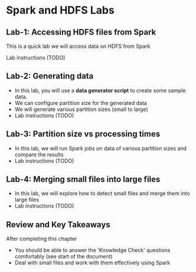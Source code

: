 <link rel='stylesheet' href='../assets/css/main.css'/>

# Spark and HDFS Labs

## Lab-1: Accessing HDFS files from Spark

This is a quick lab we will access data on HDFS from Spark

Lab instructions (TODO)

## Lab-2: Generating data

* In this lab, you will use a **data generator script** to create some sample data.
* We can configure partition size for the generated data
* We will generate various partition sizes (small to large)
* Lab instructions (TODO)

## Lab-3: Partition size vs processing times

* In this lab, we will run Spark jobs on data of various partition sizes and compare the results
* Lab instructions (TODO)

## Lab-4: Merging small files into large files

* In this lab, we will explore how to detect small files and merge them into large files
* Lab instructions (TODO)

## Review and Key Takeaways

After completing this chapter

* You should be able to answer the 'Knowledge Check' questions comfortably (see start of the document)
* Deal with small files and work with them effectively using Spark
